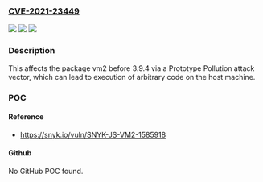 ### [CVE-2021-23449](https://cve.mitre.org/cgi-bin/cvename.cgi?name=CVE-2021-23449)
![](https://img.shields.io/static/v1?label=Product&message=vm2&color=blue)
![](https://img.shields.io/static/v1?label=Version&message=%3C%203.9.4%20&color=brighgreen)
![](https://img.shields.io/static/v1?label=Vulnerability&message=Sandbox%20Bypass&color=brighgreen)

### Description

This affects the package vm2 before 3.9.4 via a Prototype Pollution attack vector, which can lead to execution of arbitrary code on the host machine.

### POC

#### Reference
- https://snyk.io/vuln/SNYK-JS-VM2-1585918

#### Github
No GitHub POC found.

